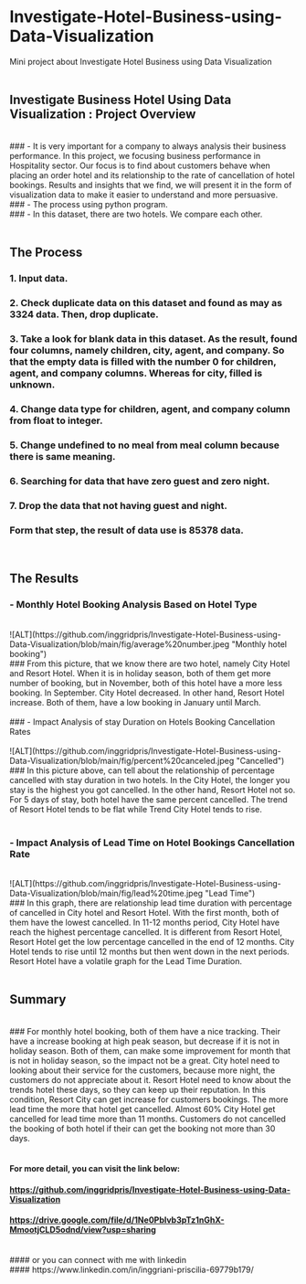 # Investigate-Hotel-Business-using-Data-Visualization
Mini project about Investigate Hotel Business using Data Visualization <br>
<br>

## Investigate Business Hotel Using Data Visualization : Project Overview <br>
<br>
### -	It is very important for a company to always analysis their business performance. In this project, we focusing business performance in Hospitality sector. Our focus is to find about customers behave when placing an order hotel and its relationship to the rate of cancellation of hotel bookings. Results and insights that we find, we will present it in the form of visualization data to make it easier to understand and more persuasive.<br>
### -	The process using python program.<br>
### - In this dataset, there are two hotels. We compare each other.<br>
<br>

## The Process<br>
### 1.	Input data.<br>
### 2.	Check duplicate data on this dataset and found as may as 3324 data. Then, drop duplicate.<br>
### 3.	Take a look for blank data in this dataset. As the result, found four columns, namely children, city, agent, and company. So that the empty data is filled with the number 0 for children, agent, and company columns. Whereas for city, filled is unknown.<br>
### 4.	Change data type for children, agent, and company column from float to integer.<br>
### 5.	Change undefined to no meal from meal column because there is same meaning.<br>
### 6.	Searching for data that have zero guest and zero night.<br>
### 7.	Drop the data that not having guest and night.<br>
### Form that step, the result of data use is 85378 data.<br>
<br>

## The Results<br>
### -	Monthly Hotel Booking Analysis Based on Hotel Type<br>
<br>
![ALT](https://github.com/inggridpris/Investigate-Hotel-Business-using-Data-Visualization/blob/main/fig/average%20number.jpeg "Monthly hotel booking")
<br>
### From this picture, that we know there are two hotel, namely City Hotel and Resort Hotel. When it is in holiday season, both of them get more number of booking, but in November, both of this hotel have a more less booking. In September. City Hotel decreased. In other hand, Resort Hotel increase. Both of them, have a low booking in January until March.<br>

<br>
### -	Impact Analysis of stay Duration on Hotels Booking Cancellation Rates<br>
<br>
![ALT](https://github.com/inggridpris/Investigate-Hotel-Business-using-Data-Visualization/blob/main/fig/percent%20canceled.jpeg "Cancelled")
<br>
### In this picture above, can tell about the relationship of percentage cancelled with stay duration in two hotels. In the City Hotel, the longer you stay is the highest you got cancelled. In the other hand, Resort Hotel not so. For 5 days of stay, both hotel have the same percent cancelled. The trend of Resort Hotel tends to be flat while Trend City Hotel tends to rise.<br>
<br>

### -	Impact Analysis of Lead Time on Hotel Bookings Cancellation Rate<br>
<br>
![ALT](https://github.com/inggridpris/Investigate-Hotel-Business-using-Data-Visualization/blob/main/fig/lead%20time.jpeg "Lead Time")
<br>
### In this graph, there are relationship lead time duration with percentage of cancelled in City hotel and Resort Hotel. With the first month, both of them have the lowest cancelled. In 11-12 months period, City Hotel have reach the highest percentage cancelled. It is different from Resort Hotel, Resort Hotel get the low percentage cancelled in the end of 12 months. City Hotel tends to rise until 12 months but then went down in the next periods. Resort Hotel have a volatile graph for the Lead Time Duration.<br>
<br>

## Summary <br>
<br>
### For monthly hotel booking, both of them have a nice tracking. Their have a increase booking at high peak season, but decrease if it is not in holiday season. Both of them, can make some improvement for month that is not in holiday season, so the impact not be a great. City hotel need to looking about their service for the customers, because more night, the customers do not appreciate about it. Resort Hotel need to know about the trends hotel these days, so they can keep up their reputation. In this condition, Resort City can get increase for customers bookings. The more lead time the more that hotel get cancelled. Almost 60% City Hotel get cancelled for lead time more than 11 months. Customers do not cancelled the booking of both hotel if their can get the booking not more than 30 days. <br>
<br>

#### For more detail, you can visit the link below:<br>
#### https://github.com/inggridpris/Investigate-Hotel-Business-using-Data-Visualization <br>
#### https://drive.google.com/file/d/1Ne0Pblvb3pTz1nGhX-MmootjCLD5odnd/view?usp=sharing <br>
<br>
#### or you can connect with me with linkedin <br>
#### https://www.linkedin.com/in/inggriani-priscilia-69779b179/ <br>
